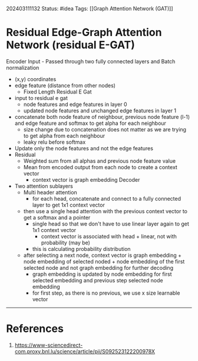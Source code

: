 202403111132
Status: #idea
Tags: [[Graph Attention Network (GAT)]]

# Residual Edge-Graph Attention Network (residual E-GAT)

Encoder
Input - Passed through two fully connected layers and Batch normalization
- (x,y) coordinates
- edge feature (distance from other nodes)
	- Fixed Length
Residual E Gat 
- input to residual e gat 
	- node features and edge features in layer 0
	- updated node features and unchanged edge features in layer 1
- concatenate both node feature of neighbour, previous node feature (l-1) and edge feature and softmax to get alpha for each neighbour
	- size change due to concatenation does not matter as we are trying to get alpha from each neighbour 
	- leaky relu before softmax
- Update only the node features and not the edge features
- Residual 
	-  Weighted sum from all alphas and previous node feature value
	- Mean  from encoded output from each node to create a context vector
		- context vector is graph embedding
Decoder
- Two attention sublayers
	- Multi header attention 
		- for each head, concatenate and connect to a fully connected layer to get 1x1 context vector
	- then use a single head attention with the previous context vector to get a softmax and a pointer
		- single head so that we don't have to use linear layer again to get 1x1 context vector
			- context vector is associated with head + linear, not with probability (may be)
		- this is calculating probability distribution
	- after selecting a next node, context vector is graph embedding + node embedding of selected noded + node embedding of the first selected node and not graph embedding for further decoding
		- graph embedding is updated by node embedding for first selected embedding and previous step selected node embedding
		- for first step, as there is no previous, we use x size learnable vector


---
# References

1. https://www-sciencedirect-com.proxy.bnl.lu/science/article/pii/S092523122200978X
